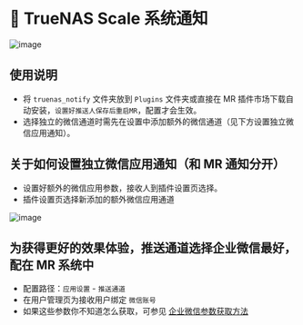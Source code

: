 # 💌 TrueNAS Scale 系统通知
![image](https://user-images.githubusercontent.com/68833595/225870897-9682f7a6-2715-4e19-be2d-ed991da2c48f.png)

## 使用说明
- 将 `truenas_notify` 文件夹放到 `Plugins` 文件夹或直接在 MR 插件市场下载自动安装，`设置好推送人保存后重启MR`，配置才会生效。
- 选择独立的微信通道时需先在设置中添加额外的微信通道（见下方设置独立微信应用通知）。

## 关于如何设置独立微信应用通知（和 MR 通知分开）
- 设置好额外的微信应用参数，接收人到插件设置页选择。
- 插件设置页选择新添加的额外微信应用通道

![image](https://user-images.githubusercontent.com/68833595/218243351-50e2a395-fde0-4910-b42f-bea311c4fb28.png)



## 为获得更好的效果体验，推送通道选择企业微信最好，配在 MR 系统中
- 配置路径：`应用设置` - `推送通道` 
- 在用户管理页为接收用户绑定 `微信账号`
- 如果这些参数你不知道怎么获取，可参见 [企业微信参数获取方法](https://alanoo.notion.site/thumb_media_id-64f170f7dcd14202ac5abd6d0e5031fb)
